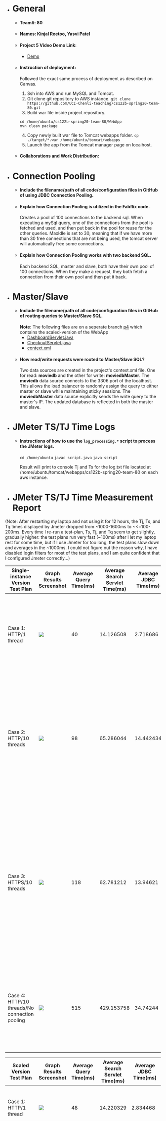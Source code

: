 - # General
    - #### Team#: 80
    
    - #### Names: Kinjal Reetoo, Yasvi Patel
    
    - #### Project 5 Video Demo Link: 
        - [Demo]()

    - #### Instruction of deployment:
        Followed the exact same process of deployment as described on Canvas.

        1) Ssh into AWS and run MySQL and Tomcat.
        2) Git clone git repository to AWS instance.
        `git clone https://github.com/UCI-Chenli-teaching/cs122b-spring20-team-80.git`
        3) Build war file inside project repository.
        ```
        cd /home/ubuntu/cs122b-spring20-team-80/WebApp
        mvn clean package
        ```
        4) Copy newly built war file to Tomcat webapps folder.
        `cp ./target/*.war /home/ubuntu/tomcat/webapps`
        5) Launch the app from the Tomcat manager page on localhost.

    - #### Collaborations and Work Distribution:
        


- # Connection Pooling
    - #### Include the filename/path of all code/configuration files in GitHub of using JDBC Connection Pooling.
    
    - #### Explain how Connection Pooling is utilized in the Fabflix code.
        Creates a pool of 100 connections to the backend sql. When executing a mySql query, one of the connections from the pool is fetched and used, and then put back in the pool for reuse for the other queries. MaxIdle is set to 30, meaning that if we have more than 30 free connections that are not being used, the tomcat server will automatically free some connections.
    
    - #### Explain how Connection Pooling works with two backend SQL.
        Each backend SQL, master and slave, both have their own pool of 100 connections. When they make a request, they both fetch a connection from their own pool and then put it back. 
    

- # Master/Slave
    - #### Include the filename/path of all code/configuration files in GitHub of routing queries to Master/Slave SQL.
        **Note:** The following files are on a seperate branch [p4](https://github.com/UCI-Chenli-teaching/cs122b-spring20-team-80/tree/p4) which contains the scaled-version of the WebApp
        - [DashboardServlet.java](https://github.com/UCI-Chenli-teaching/cs122b-spring20-team-80/blob/p4/WebApp/src/DashboardServlet.java)
        - [CheckoutServlet.java](https://github.com/UCI-Chenli-teaching/cs122b-spring20-team-80/blob/p4/WebApp/src/CheckoutServlet.java)
        - [context.xml](https://github.com/UCI-Chenli-teaching/cs122b-spring20-team-80/blob/p4/WebApp/web/META-INF/context.xml)
    - #### How read/write requests were routed to Master/Slave SQL?
        Two data sources are created in the project's context.xml file. One for read: **moviedb** and the other for write: **moviedbMaster**. The **moviedb** data source connects to the 3306 port of the localhost. This allows the load balancer to randomly assign the query to either master or slave while maintaining sticky sessions. The **moviedbMaster** data source explicitly sends the write query to the master's IP. The updated database is reflected in both the master and slave.

- # JMeter TS/TJ Time Logs
    - #### Instructions of how to use the `log_processing.*` script to process the JMeter logs.
    
        `cd /home/ubuntu`
        `javac script.java`
        `java script`
        
        Result will print to console Tj and Ts for the log.txt file located at /home/ubuntu/tomcat/webapps/cs122b-spring20-team-80 on each aws instance.


- # JMeter TS/TJ Time Measurement Report

(Note: After restarting my laptop and not using it for 12 hours, the Tj, Ts, and Tq times displayed by Jmeter  dropped from ~1000-1600ms to ~<=100-200ms. Every time I re-run a test-plan, Ts, Tj, and Tq seem to get slightly, gradually higher: the test plans run very fast (~100ms) after I let my laptop rest for some time, but if I use Jmeter for too long, the test plans slow down and averages in the ~1000ms. I could not figure out the reason why, I have disabled login filters for most of the test plans, and I am quite confident that I configured Jmeter correctly...)





| **Single-instance Version Test Plan**          | **Graph Results Screenshot** | **Average Query Time(ms)** | **Average Search Servlet Time(ms)** | **Average JDBC Time(ms)** | **Analysis** |
|------------------------------------------------|------------------------------|----------------------------|-------------------------------------|---------------------------|--------------|
| Case 1: HTTP/1 thread                           | ![](https://i.imgur.com/1q0YlR0.png)   | 40                         | 14.126508                                  |  2.718686                       |   Ts takes up only 1/3 of Tq, meaning that most of the time is spent establishing the connections client-server for requests and responses.       |
| Case 2: HTTP/10 threads                        | ![](https://i.imgur.com/kMXVc76.png)   | 98                         | 65.286044                                  | 14.442434                        | from case 1, we can infer that establishing connections takes constant time. Here Tq consist mostly of Ts, which makes sense since we now have 10 threads, or 10 different users sending requests to the servlet.           |
| Case 3: HTTPS/10 threads                       | ![](https://i.imgur.com/ACEltg7.png)   | 118                        |   62.781212                               | 13.94621                        |  Tq, the time from when the client sends the request to when it receives it seems to be very slightly longer in https, which would make sense since https has to do the work http does and more. Once the connection is established however, the servlet and jdbc time are almost the same as case 2.         | 
| Case 4: HTTP/10 threads/No connection pooling  | ![](https://i.imgur.com/jrzrplQ.png/)   | 515                         | 429.153758                                  | 34.74244                        | No pooling slows down the search considerably. This test plan shows how expensive it is to create a new connection to the database for every single query.           |

| **Scaled Version Test Plan**                   | **Graph Results Screenshot** | **Average Query Time(ms)** | **Average Search Servlet Time(ms)** | **Average JDBC Time(ms)** | **Analysis** |
|------------------------------------------------|------------------------------|----------------------------|-------------------------------------|---------------------------|--------------|
| Case 1: HTTP/1 thread                          | ![](https://i.imgur.com/hGH0a2z.png)   | 48                         | 14.220329                                 | 2.834468                       | 2 backend sql does not seem to considerably slow down or increase tq, ts and tj.           |
| Case 2: HTTP/10 threads                        | ![](https://i.imgur.com/9xfqZHU.png)   | 84                         | 39.935207                                  |      8.050047                   | With 10 threads there is a clear improvement from the single instance version. Ts has improved by 1/3 while Tj has improved by almost 1/2. Tq is also slightly better. For both single and scaled versions the same, constant anount of time (~40ms) is spent outside of ts and tj, establishing connections.           |
| Case 3: HTTP/10 threads/No connection pooling  | ![](https://i.imgur.com/8BEJGu9.png)   | 74                         | 7.180274                                  | 36.593835                        | I believe that the main reason why ts, tj, and tq seem to be faster with no pooling than with pooling is mainly because I let my laptop rest for a couple hours before running this test (see note above). Logically, no pooling should have been quite slower that with pooling.            |



**Bigger graph screenshots:**

**- Single-instance:**

Case 1: ![](https://i.imgur.com/1q0YlR0.png)

Case 2: ![](https://i.imgur.com/kMXVc76.png)

Case 3: ![](https://i.imgur.com/ACEltg7.png)

Case 4: ![](https://i.imgur.com/jrzrplQ.png)





**- Scaled version:**

Case 1: ![](https://i.imgur.com/hGH0a2z.png)

Case 2: ![](https://i.imgur.com/9xfqZHU.png)

Case 3: ![](https://i.imgur.com/8BEJGu9.png)


- # Contribution
    - ### Yasvi patel
        - MySQL Master-Slave Replication 
        - Scaling Fabflix with a cluster of MySQL/Tomcat and a load balancer
        - ReadME
    - ### Kinjal Reetoo
        - JDBC Connection Pooling
        - Measuring the performance of Fabflix search feature
        - ReadME and demo video



